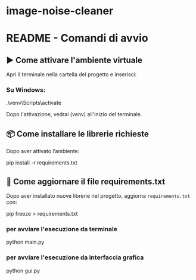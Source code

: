 # image-noise-cleaner

# README - Comandi di avvio

## ▶️ Come attivare l'ambiente virtuale

Apri il terminale nella cartella del progetto e inserisci:

### Su Windows:
.\venv\Scripts\activate


Dopo l'attivazione, vedrai (venv) all'inizio del terminale.

## 📦 Come installare le librerie richieste

Dopo aver attivato l’ambiente:

pip install -r requirements.txt

## 🔄 Come aggiornare il file requirements.txt

Dopo aver installato nuove librerie nel progetto, aggiorna `requirements.txt` con:

pip freeze > requirements.txt


### per avviare l'esecuzione da terminale
python main.py

### per avviare l'esecuzione da interfaccia grafica
python gui.py